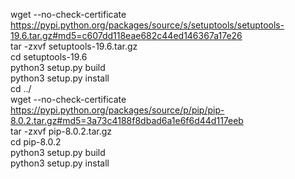 wget --no-check-certificate https://pypi.python.org/packages/source/s/setuptools/setuptools-19.6.tar.gz#md5=c607dd118eae682c44ed146367a17e26  
tar -zxvf setuptools-19.6.tar.gz  
cd setuptools-19.6  
python3 setup.py build  
python3 setup.py install  
cd ../  
wget --no-check-certificate https://pypi.python.org/packages/source/p/pip/pip-8.0.2.tar.gz#md5=3a73c4188f8dbad6a1e6f6d44d117eeb  
tar -zxvf pip-8.0.2.tar.gz  
cd pip-8.0.2  
python3 setup.py build  
python3 setup.py install  
